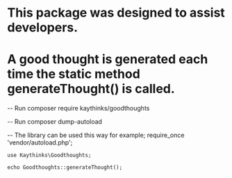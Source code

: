 # This package was designed to assist developers.

# A good thought is generated each time the static method generateThought() is called.

-- Run composer require kaythinks/goodthoughts

-- Run composer dump-autoload

-- The library can be used this way for example;
	require_once 'vendor/autoload.php';

	use Kaythinks\Goodthoughts;

	echo Goodthoughts::generateThought();
